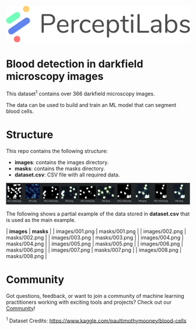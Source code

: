 <p align="center">
  <a href="https://www.perceptilabs.com">
  <img src="./pl_logo.png">
  </a>
</p>

# Blood detection in darkfield microscopy images

This dataset<sup>1</sup> contains over 366 darkfield microscopy images.

The data can be used to build and train an ML model that can segment blood cells.

# Structure

This repo contains the following structure:

- **images**: contains the images directory.
- **masks**: contains the masks directory.
- **dataset.csv**: CSV file with all required data.

<p align="center">
  <img src="./sample.png">
</p>

The following shows a partial example of the data stored in **dataset.csv** that is used as the main example.

| **images**  | **masks** |
| images/001.png | masks/001.png |
| images/002.png | masks/002.png |
| images/003.png | masks/003.png |
| images/004.png | masks/004.png |
| images/005.png | masks/005.png |
| images/006.png | masks/006.png |
| images/007.png | masks/007.png |
| images/008.png | masks/008.png |


# Community

Got questions, feedback, or want to join a community of machine learning practitioners working with exciting tools and projects? Check out our [Community](https://forum.perceptilabs.com/)!

<sup>1</sup> Dataset Credits: https://www.kaggle.com/paultimothymooney/blood-cells

